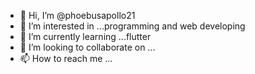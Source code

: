 - 👋 Hi, I’m @phoebusapollo21
- 👀 I’m interested in ...programming and web developing
- 🌱 I’m currently learning ...flutter
- 💞️ I’m looking to collaborate on ...
- 📫 How to reach me ...

<!---
phoebusapollo21/phoebusapollo21 is a ✨ special ✨ repository because its `README.md` (this file) appears on your GitHub profile.
You can click the Preview link to take a look at your changes.
--->

